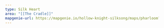 ```yaml
---
type: Silk Heart
area: "[[The Cradle]]"
mapgenie-url: https://mapgenie.io/hollow-knight-silksong/maps/pharloom?locationIds=479089
---
```


